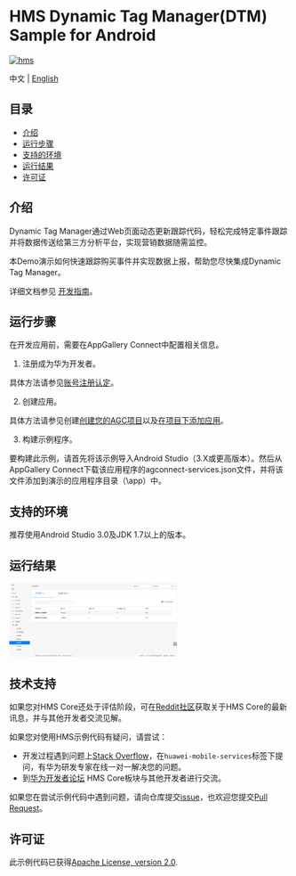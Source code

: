 # HMS Dynamic Tag Manager(DTM) Sample for Android

[![hms](https://img.shields.io/badge/hms-dtm-brightgreen)](https://developer.huawei.com/consumer/en/doc/development/HMS-References/3021004) 

中文 | [English](https://github.com/HMS-Core/hms-dtm-demo-android-studio/blob/master/README.md)

## 目录

 * [介绍](#介绍)
 * [运行步骤 ](#运行步骤 )
 * [支持的环境](#支持的环境)
 * [运行结果](#运行结果)
 * [许可证](#许可证)


## 介绍
Dynamic Tag Manager通过Web页面动态更新跟踪代码，轻松完成特定事件跟踪并将数据传送给第三方分析平台，实现营销数据随需监控。

本Demo演示如何快速跟踪购买事件并实现数据上报，帮助您尽快集成Dynamic Tag Manager。

详细文档参见 [开发指南](https://developer.huawei.com/consumer/cn/doc/development/HMSCore-Guides/introduction-0000001050043907)。

## 运行步骤
在开发应用前，需要在AppGallery Connect中配置相关信息。

1. 注册成为华为开发者。

具体方法请参见[账号注册认定](https://developer.huawei.com/consumer/cn/doc/20300)。

2. 创建应用。

具体方法请参见创建[创建您的AGC项目](https://developer.huawei.com/consumer/cn/doc/development/AppGallery-connect-Guides/agc-get-started-web#h1-1594605371607)以及[在项目下添加应用](https://developer.huawei.com/consumer/cn/doc/development/AppGallery-connect-Guides/agc-get-started-web#h1-1594605413814)。
	
3. 构建示例程序。

要构建此示例，请首先将该示例导入Android Studio（3.X或更高版本）。然后从AppGallery Connect下载该应用程序的agconnect-services.json文件，并将该文件添加到演示的应用程序目录（\app）中。

## 支持的环境
推荐使用Android Studio 3.0及JDK 1.7以上的版本。

## 运行结果
   <img src="result_2.png" width = 60% height = 60%>

## 技术支持
如果您对HMS Core还处于评估阶段，可在[Reddit社区](https://www.reddit.com/r/HuaweiDevelopers/)获取关于HMS Core的最新讯息，并与其他开发者交流见解。

如果您对使用HMS示例代码有疑问，请尝试：
- 开发过程遇到问题上[Stack Overflow](https://stackoverflow.com/questions/tagged/huawei-mobile-services)，在`huawei-mobile-services`标签下提问，有华为研发专家在线一对一解决您的问题。
- 到[华为开发者论坛](https://developer.huawei.com/consumer/cn/forum/blockdisplay?fid=18) HMS Core板块与其他开发者进行交流。

如果您在尝试示例代码中遇到问题，请向仓库提交[issue](https://github.com/HMS-Core/hms-dtm-demo-android-studio/issues)，也欢迎您提交[Pull Request](https://github.com/HMS-Core/hms-dtm-demo-android-studio/pulls)。

## 许可证
此示例代码已获得[Apache License, version 2.0](http://www.apache.org/licenses/LICENSE-2.0).
